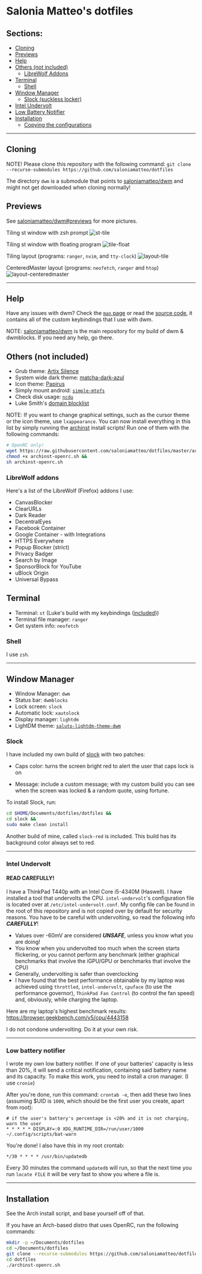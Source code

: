 # Salonia Matteo's dotfiles
## Sections:
- [Cloning](#cloning)
- [Previews](#previews)
- [Help](#help)
- [Others (not included)](#others-not-included)
	- [LibreWolf Addons](#librewolf-addons)
- [Terminal](#terminal)
	- [Shell](#shell)
- [Window Manager](#window-manager)
	- [Slock (suckless locker)](#slock)
- [Intel Undervolt](#intel-undervolt)
- [Low Battery Notifier](#low-battery-notifier)
- [Installation](#installation)
	- [Copying the configurations](#copying-configurations)

***

## Cloning
NOTE! Please clone this repository with the following command: `git clone --recurse-submodules https://github.com/saloniamatteo/dotfiles`

The directory `dwm` is a submodule that points to [saloniamatteo/dwm](https://github.com/saloniamatteo/dwm) and might not get downloaded when cloning normally!

## Previews

See [saloniamatteo/dwm#previews](https://github.com/saloniamatteo/dwm#previews) for more pictures.

Tiling st window with zsh prompt
![st-tile](https://raw.githubusercontent.com/saloniamatteo/dwm/master/Previews/preview-st.png)

Tiling st window with floating program
![tile-float](https://raw.githubusercontent.com/saloniamatteo/dwm/master/Previews/preview-floating-win.png)

Tiling layout (programs: `ranger`, `nvim`, and `tty-clock`)
![layout-tile](https://raw.githubusercontent.com/saloniamatteo/dwm/master/Previews/layouts-tile.png)

CenteredMaster layout (programs: `neofetch`, `ranger` and `htop`)
![layout-centeredmaster](https://raw.githubusercontent.com/saloniamatteo/dwm/master/Previews/layouts-centeredmaster.png)

***

## Help
Have any issues with dwm? Check the [`man` page](https://github.com/saloniamatteo/dwm/blob/master/dwm.1) or read the [source code](https://github.com/saloniamatteo/dwm/blob/master/config.h), it contains all of the custom keybindings that I use with dwm.

NOTE: [saloniamatteo/dwm](https://github.com/saloniamatteo/dwm) is the main repository for my build of dwm & dwmblocks. If you need any help, go there.

## Others (not included)
- Grub theme: [Artix Silence](https://aur.archlinux.org/packages/artix-silence-grub-theme-git)
- System wide dark theme: [matcha-dark-azul](https://github.com/vinceliuice/matcha-gtk-theme)
- Icon theme: [Papirus](https://github.com/PapirusDevelopmentTeam/papirus-icon-theme)
- Simply mount android: [`simple-mtpfs`](https://wiki.archlinux.org/index.php/Media_Transfer_Protocol#simple-mtpfs)
- Check disk usage: [`ncdu`](https://dev.yorhel.nl/ncdu)
- Luke Smith's [domain blocklist](https://github.com/LukeSmithxyz/etc)

NOTE: If you want to change graphical settings, such as the cursor theme or the icon theme, use `lxappearance`.
You can now install everything in this list by simply running the [archinst](https://github.com/saloniamatteo/dotfiles/blob/master/archinst.sh) install scripts! Run one of them with the following commands:

```bash
# OpenRC only!
wget https://raw.githubusercontent.com/saloniamatteo/dotfiles/master/archinst-openrc.sh &&
chmod +x archinst-openrc.sh &&
sh archinst-openrc.sh
```

### LibreWolf addons
Here's a list of the LibreWolf (Firefox) addons I use:
- CanvasBlocker
- ClearURLs
- Dark Reader
- DecentralEyes
- Facebook Container
- Google Container - with Integrations
- HTTPS Everywhere
- Popup Blocker (strict)
- Privacy Badger
- Search by Image
- SponsorBlock for YouTube
- uBlock Origin
- Universal Bypass

## Terminal
- Terminal: `st` (Luke's build with my keybindings ([included](https://github.com/saloniamatteo/pkgbuilds/tree/master/st-matteo)))
- Terminal file manager: `ranger`
- Get system info: `neofetch`

### Shell
I use `zsh`.

***

## Window Manager
- Window Manager: `dwm`
- Status bar: `dwmblocks` 
- Lock screen: `slock` 
- Automatic lock: `xautolock`
- Display manager: `lightdm`
- LightDM theme: [`saluto-lightdm-theme-dwm`](https://aur.archlinux.org/packages/saluto-lightdm-theme-dwm)

### Slock
I have included my own build of [slock](https://tools.suckless.org/slock) with two patches:

- Caps color: turns the screen bright red to alert the user that caps lock is on

- Message: include a custom message; with my custom build you can see when the screen was locked & a random quote, using fortune.

To install Slock, run:

```bash
cd $HOME/Documents/dotfiles/dotfiles &&
cd slock &&
sudo make clean install
```

Another build of mine, called `slock-red` is included. This build has its background color always set to red.

***

### Intel Undervolt

#### READ CAREFULLY!

I have a ThinkPad T440p with an Intel Core i5-4340M (Haswell). I have installed a tool that undervolts the CPU. `intel-undervolt`'s configuration file is located over at `/etc/intel-undervolt.conf`. My config file can be found in the root of this repository and is not copied over by default for security reasons. You have to be careful with undervolting, so read the following info ***CAREFULLY***!

- Values over -60mV are considered ***UNSAFE***, unless you know what you are doing!
- You know when you undervolted too much when the screen starts flickering, or you cannot perform any benchmark (either graphical benchmarks that involve the iGPU/GPU or benchmarks that involve the CPU)
- Generally, undervolting is safer than overclocking
- I have found that the best performance obtainable by my laptop was achieved using `throttled`, `intel-undervolt`, `cpuface` (to use the performance governor), `ThinkPad Fan Control` (to control the fan speed) and, obviously, while charging the laptop.

Here are my laptop's highest benchmark results: https://browser.geekbench.com/v5/cpu/4443158
	
I do not condone undervolting. Do it at your own risk.

***

### Low battery notifier
I wrote my own low battery notifier. If one of your batteries' capacity is less than 20%, it will send a critical notification, containing said battery name and its capacity. To make this work, you need to install a cron manager. (I use `cronie`)

After you're done, run this command: `crontab -e`, then add these two lines
(assuming $UID is `1000`, which should be the first user you create, apart from root):

```
# if the user's battery's percentage is <20% and it is not charging, warn the user
* * * * * DISPLAY=:0 XDG_RUNTIME_DIR=/run/user/1000 ~/.config/scripts/bat-warn
```

You're done! I also have this in my root crontab:

`*/30 * * * * /usr/bin/updatedb`

Every 30 minutes the command `updatedb` will run, so that the next time you run `locate FILE` it will be very fast to show you where a file is.

***

## Installation
See the Arch install script, and base yourself off of that.

If you have an Arch-based distro that uses OpenRC, run the following commands:
```bash
mkdir -p ~/Documents/dotfiles
cd ~/Documents/dotfiles
git clone --recurse-submodules https://github.com/saloniamatteo/dotfiles
cd dotfiles
./archinst-openrc.sh
```
